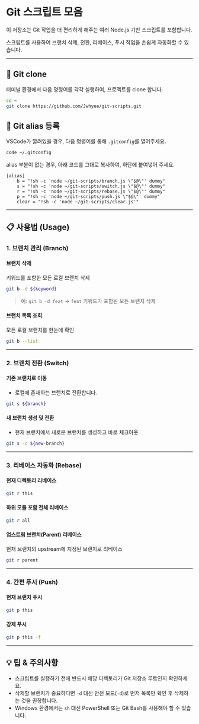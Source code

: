 # Git 스크립트 모음

이 저장소는 Git 작업을 더 편리하게 해주는 여러 Node.js 기반 스크립트를 포함합니다.

스크립트를 사용하여 브랜치 삭제, 전환, 리베이스, 푸시 작업을 손쉽게 자동화할 수 있습니다.

---

## 🔄 Git clone

터미널 환경에서 다음 명령어를 각각 실행하여, 프로젝트를 clone 합니다.

```bash
cd ~
git clone https://github.com/Jwhyee/git-scripts.git
```

## 🚀 Git alias 등록

VSCode가 깔려있을 경우, 다음 명령어를 통해 `.gitconfig`를 열어주세요.

```bash
code ~/.gitconfig
```

alias 부분이 없는 경우, 아래 코드를 그대로 복사하여, 하단에 붙여넣어 주세요.

```
[alias]
	b = "!sh -c 'node ~/git-scripts/branch.js \"$@\"' dummy"
	s = "!sh -c 'node ~/git-scripts/switch.js \"$@\"' dummy"
	r = "!sh -c 'node ~/git-scripts/rebase.js \"$@\"' dummy"
	p = "!sh -c 'node ~/git-scripts/push.js \"$@\"' dummy"
	clear = "!sh -c 'node ~/git-scripts/clear.js'"
```

---

## 📋 사용법 (Usage)

### 1. 브랜치 관리 (Branch)

#### 브랜치 삭제

키워드를 포함한 모든 로컬 브랜치 삭제

```bash
git b -d ${keyword}
```

> 예: `git b -d feat` → `feat` 키워드가 포함된 모든 브랜치 삭제

#### 브랜치 목록 조회

모든 로컬 브랜치를 한눈에 확인

```bash
git b --list
```

---

### 2. 브랜치 전환 (Switch)

#### 기존 브랜치로 이동

- 로컬에 존재하는 브랜치로 전환합니다.

```bash
git s ${branch}
```

#### 새 브랜치 생성 및 전환

- 현재 브랜치에서 새로운 브랜치를 생성하고 바로 체크아웃

```bash
git s -c ${new-branch}
```

---

### 3. 리베이스 자동화 (Rebase)

#### 현재 디렉토리 리베이스

```bash
git r this
```

#### 하위 모듈 포함 전체 리베이스

```bash
git r all
```

#### 업스트림 브랜치(Parent) 리베이스

현재 브랜치의 upstream에 지정된 브랜치로 리베이스

```bash
git r parent
```

---

### 4. 간편 푸시 (Push)

#### 현재 브랜치 푸시

```bash
git p this
```

#### 강제 푸시

```bash
git p this -f
```

---

## 💡 팁 & 주의사항

- 스크립트를 실행하기 전에 반드시 해당 디렉토리가 Git 저장소 루트인지 확인하세요.
- 삭제할 브랜치가 중요하다면 `-d` 대신 안전 모드(`-d`)로 먼저 목록만 확인 후 삭제하는 것을 권장합니다.
- Windows 환경에서는 `sh` 대신 PowerShell 또는 Git Bash를 사용해야 할 수 있습니다.
